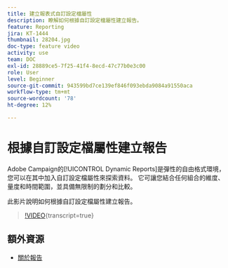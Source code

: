 ```yaml
---
title: 建立報表式自訂設定檔屬性
description: 瞭解如何根據自訂設定檔屬性建立報告。
feature: Reporting
jira: KT-1444
thumbnail: 28204.jpg
doc-type: feature video
activity: use
team: DOC
exl-id: 28889ce5-7f25-41f4-8ecd-47c77b0e3c00
role: User
level: Beginner
source-git-commit: 943599bd7ce139ef846f093ebda9084a91550aca
workflow-type: tm+mt
source-wordcount: '78'
ht-degree: 12%

---
```


# 根據自訂設定檔屬性建立報告

Adobe Campaign的[!UICONTROL Dynamic Reports]是彈性的自由格式環境，您可以在其中加入自訂設定檔屬性來探索資料。 它可讓您結合任何組合的維度、量度和時間範圍，並具備無限制的劃分和比較。

此影片說明如何根據自訂設定檔屬性建立報告。

>[!VIDEO](https://video.tv.adobe.com/v/28204?learn=on){transcript=true}

## 額外資源

* [關於報告](https://experienceleague.adobe.com/docs/campaign-standard/using/reporting/about-reporting/about-dynamic-reports.html?lang=en)
